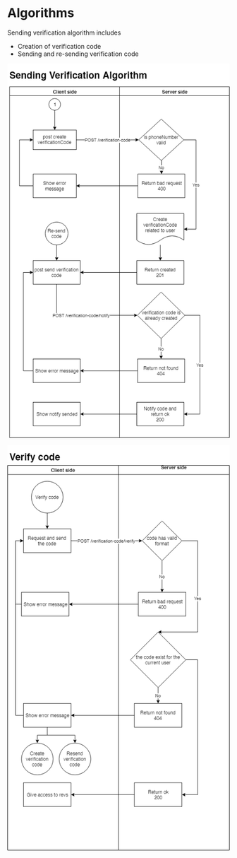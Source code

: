 # Algorithms

Sending verification algorithm includes 

- Creation of verification code
- Sending and re-sending verification code

![sva-uml.png](sva-uml.png)

![verifycode.png](verifycode.png)

